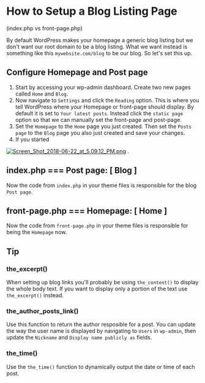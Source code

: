 # How to Setup a Blog Listing Page 
(index.php vs front-page.php)

By default WordPress makes your homepage a generic blog listing but we don't want our root domain to be a blog listing. What we want instead is something like this `mywebsite.com/blog` to be our blog. So let's set this up.

## Configure Homepage and Post page
1. Start by accessing your wp-admin dashboard. Create two new pages called `Home` and `Blog`.
2. Now navigate to `Settings` and click the `Reading` option. This is where you tell WordPress where your Homepage or front-page should display. By default it is set to `Your latest posts`. Instead click the `static page` option so that we can manually set the front-page and post-page.
3. Set the `Homepage` to the `Home` page you just created. Then set the `Posts page` to the `Blog` page you also just created and save your changes.  
4. If you started 

[![Screen_Shot_2018-06-22_at_5.09.12_PM.png](https://s15.postimg.cc/8x8eeeozf/Screen_Shot_2018-06-22_at_5.09.12_PM.png)](https://postimg.cc/image/m1dyr3h13/) . 

##  index.php === Post page: [ Blog ]
Now the code from `index.php` in your theme files is responsible for the blog `Post page`.

## front-page.php === Homepage: [ Home ]
Now the code from `front-page.php` in your theme files is responsible for being the `Homepage` now.

## Tip

### the_excerpt()

When setting up blog links you'll probably be using `the_content()` to display the whole body text. If you want to display only a portion of the text use `the_excerpt()` instead.  

### the_author_posts_link()

Use this function to return the author resposible for a post. You can update the way the user name is displayed by navigating to `Users` in `wp-admin`, then update the `Nickname` and `Display name publicly as` fields.  

### the_time()

Use the `the_time()` function to dynamically output the date or time of each post.
